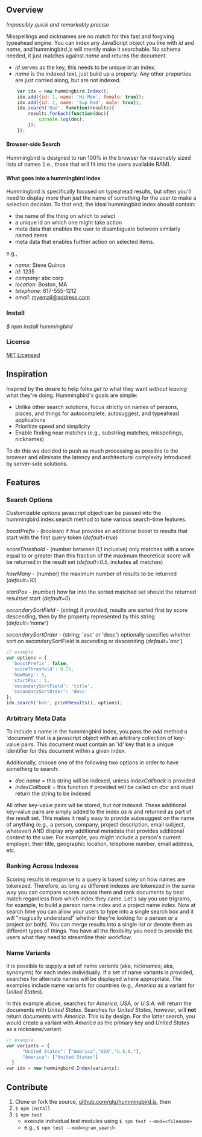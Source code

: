 ## Overview

_Impossibly quick and remarkably precise_

Misspellings and nicknames are no match for this fast and forgiving typeahead engine.
You can index any JavaScript object you like with _id_ and _name_, and
hummingbird.js will merrily make it searchable. No schema needed, it
just matches against _name_ and returns the document.

* _id_ serves as the key, this needs to be unique in an index.
* _name_ is the indexed text, just build up a property.
Any other properties are just carried along, but are not indexed.

```javascript
    var idx = new hummingbird.Index();
    idx.add({id: 1, name: 'Hi Mom', female: true});
    idx.add({id: 2, name: 'Sup Dad', male: true});
    idx.search('Dad', function(results){
        results.forEach(function(doc){
            console.log(doc);
        });
    });
```

#### Browser-side Search
Hummingbird is designed to run 100% in the browser for reasonably sized
lists of names (i.e., those that will fit into the users available RAM).

#### What goes into a hummingbird index
Hummingbird is specifically focused on typeahead results, but often
you'll need to display more than just the name of something for the user
to make a selection decision.  To that end, the ideal hummingbird index
should contain:

* the name of the thing on which to select
* a unique id on which one might take action
* meta data that enables the user to disambiguate between similarly
named items
* meta data that enables further action on selected items.

e.g.,

* *name:* Steve Quince
* *id:* 1235
* *company:* abc corp
* *location:* Boston, MA
* *telephone:* 617-555-1212
* *email:* myemail@address.com
### Install
_$ npm install hummingbird_

### License
[MIT Licensed](./LICENSE)

## Inspiration

Inspired by the desire to help folks _get to_ what they want
_without leaving_ what they're doing.  Hummingbird's
goals are simple:

* Unlike other search solutions, focus strictly on names of
persons, places, and things for autocomplete, autosuggest,
and typeahead applications
* Prioritize speed and simplicity
* Enable finding near matches (e.g., substring matches, misspellings, nicknames)

To do this we decided to push as much processing as possible to the
browser and eliminate the latency and architectural complexity
introduced by server-side solutions.

## Features

### Search Options
Customizable _options_ javascript object can be passed into the
hummingbird.index.search method to tune various search-time
features.

_boostPrefix_ - (boolean) if _true_ provides an additional boost to results that start with the first
  query token (_default=true_)

_scoreThreshold_ - (number between 0,1 inclusive) only matches with a score equal to or greater
  than this fraction of the maximum theoretical score will be returned in the result set (_default=0.5_,
  includes all matches)

_howMany_ - (number) the maximum number of results to be returned (_default=10_)

_startPos_ - (number) how far into the sorted matched set should the returned resultset start (_default=0_)

_secondarySortField_ - (string) if provided, results are sorted first by score descending,
  then by the property represented by this string (_default='name'_)

_secondarySortOrder_ - (string; 'asc' or 'desc') optionally specifies whether sort on secondarySortField
  is ascending or descending (_default='asc'_)

```javascript
// example
var options = {
  'boostPrefix': false,
  'scoreThreshold': 0.75,
  'howMany': 5,
  'startPos': 5,
  'secondarySortField': 'title',
  'secondarySortOrder': 'desc'
};
idx.search('bob', printResults(), options);
```

### Arbitrary Meta Data
To include a name in the hummingbird index, you pass the _add_ method a
'document' that is a javascript object with an arbitrary collection of key-value
pairs.  This document must contain an 'id' key that is a unique identifier for this
document within a given index.

Additionally, choose one of the following two options in order to have something to search:

* _doc.name_ = this string will be indexed, unless _indexCallback_ is
provided
* _indexCallback_ = this function if provided will be called on _doc_ and must return
  the string to be indexed

All other key-value pairs wil be stored, but *not* indexed.
These additional key-value pairs are simply added to the index *as is* and returned as part of
the result set. This makes it really easy to provide autosuggest on the name of
anything (e.g., a person, company, project description, email subject,
whatever) AND display any additional metadata that provides additional
context to the user.  For example, you might include a person's current
employer, their title, geographic location, telephone number, email
address, etc.

### Ranking Across Indexes
Scoring results in response to a query is based soley on how
names are tokenized.  Therefore, as long as different indexes are tokenized in the
same way you can compare scores across them and rank documents by best
match regardless from which index they came.  Let's say you use
trigrams, for example, to build a person name index and a project name index.  Now
at search time you can allow your users to type into a single search box
and it will "magically understand" whether they're looking for a person
or a project (or both).  You can merge results into a single list or
denote them as different types of things.  You have all the
flexibility you need to provide the users what they need to streamline
their workflow.

### Name Variants
It is possible to supply a set of name variants (aka, nicknames; aka, synonyms)
for each index individually.  If a set of name variants is provided, searches for
alternate names will be displayed where appropriate.  The examples
include name variants for countries (e.g., _America_ as a variant for
_United States_).

In this example above, searches for _America_, _USA_, or _U.S.A._ will
return the documents with _United States_.  Searches for _United
States_, however, will **not** return documents with _America_.  This is
by design.  For the latter search, you would create a variant with
_America_ as the primary key and _United States_ as a nickname/variant.

```javascript
// example
var variants = {
      "United States": ["America","USA","U.S.A."],
      "America": ["United States"]
  }
var idx = new hummingbird.Index(variants);
```


## Contribute
1. Clone or fork the source, [github.com/glg/hummingbird.js](http://github.com/glg/hummingbird.js), then
1. `$ npm install`
1. `$ npm test`
    - execute individual test modules using `$ npm test --mod=<filename>`
    - e.g., `$ npm test --mod=ngram_search`
